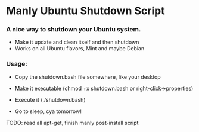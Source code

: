 # Manly Ubuntu Shutdown Script

### A nice way to shutdown your Ubuntu system.
* Make it update and clean itself and then shutdown
* Works on all Ubuntu flavors, Mint and maybe Debian


### Usage: 

* Copy the shutdown.bash file somewhere, like your desktop

* Make it executable (chmod +x shutdown.bash or right-click->properties)

* Execute it (./shutdown.bash)

* Go to sleep, cya tomorrow!

TODO: read all apt-get, finish manly post-install script
